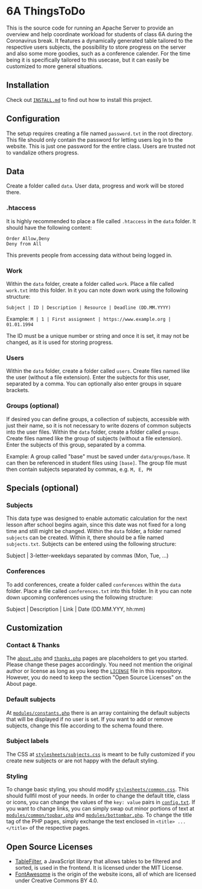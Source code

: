 # 6A ThingsToDo

This is the source code for running an Apache Server to provide an overview and help coordinate workload for students of class 6A during the Coronavirus break. It features a dynamically generated table tailored to the respective users subjects, the possibility to store progress on the server and also some more goodies, such as a conference calender. For the time being it is specifically tailored to this usecase, but it can easily be customized to more general situations.

## Installation
Check out [``INSTALL.md``](INSTALL.md) to find out how to install this project.

## Configuration
The setup requires creating a file named ``password.txt`` in the root directory. This file should only contain the password for letting users log in to the website. This is just one password for the entire class. Users are trusted not to vandalize others progress.

## Data
Create a folder called ``data``. User data, progress and work will be stored there.

### .htaccess
It is highly recommended to place a file called ``.htaccess`` in the ``data`` folder. It should have the following content:
```
Order Allow,Deny
Deny from All
```
This prevents people from accessing data without being logged in.

### Work
Within the ``data`` folder, create a folder called ``work``. Place a file called ``work.txt`` into this folder.
In it you can note down work using the following structure:

``Subject | ID | Description | Resource | Deadline (DD.MM.YYYY)``

Example: ``M | 1 | First assignment | https://www.example.org | 01.01.1994``

The ID must be a unique number or string and once it is set, it may not be changed, as it is used for storing progress.

### Users
Within the ``data`` folder, create a folder called ``users``. Create files named like the user (without a file extension). Enter the subjects for this user, separated by a comma. You can optionally also enter groups in square brackets.

### Groups (optional)
If desired you can define groups, a collection of subjects, accessible with just their name, so it is not necessary to write dozens of common subjects into the user files.
Within the ``data`` folder, create a folder called ``groups``. Create files named like the group of subjects (without a file extension). Enter the subjects of this group, separated by a comma.

Example:
A group called "base" must be saved under ``data/groups/base``. It can then be referenced in student files using ``[base]``. The group file must then contain subjects separated by commas, e.g. ``M, E, PH``

## Specials (optional)

### Subjects
This data type was designed to enable automatic calculation for the next lesson after school begins again, since this date was not fixed for a long time and still might be changed.
Within the ``data`` folder, a folder named ``subjects`` can be created. Within it, there should be a file named ``subjects.txt``. Subjects can be entered using the following structure:

Subject | 3-letter-weekdays separated by commas (Mon, Tue, ...)

### Conferences
To add conferences, create a folder called ``conferences`` within the ``data`` folder. Place a file called ``conferences.txt`` into this folder.
In it you can note down upcoming conferences using the following structure:

Subject | Description | Link | Date (DD.MM.YYY, hh:mm)

## Customization

### Contact & Thanks
The [``about.php``](about.php) and [``thanks.php``](thanks.php) pages are placeholders to get you started. Please change these pages accordingly. You need not mention the original author or license as long as you keep the [``LICENSE``](LICENSE) file in this repository. However, you do need to keep the section "Open Source Licenses" on the About page.

### Default subjects
At [``modules/constants.php``](modules/constants.php) there is an array containing the default subjects that will be displayed if no user is set. If you want to add or remove subjects, change this file according to the schema found there.

### Subject labels
The CSS at [``stylesheets/subjects.css``](stylesheets/subjects.css) is meant to be fully customized if you create new subjects or are not happy with the default styling.

### Styling
To change basic styling, you should modify [``stylesheets/common.css``](stylesheets/common.css). This should fullfil most of your needs.
In order to change the default title, class or icons, you can change the values of the ``key: value`` pairs in [``config.txt``](config.txt).
If you want to change links, you can simply swap out minor portions of text at [``modules/common/topbar.php``](modules/common/topbar.php) and [``modules/bottombar.php``](modules/bottombar.php). To change the title tag of the PHP pages, simply exchange the text enclosed in ``<title> ... </title>`` of the respective pages.

## Open Source Licenses
* [TableFilter](https://github.com/koalyptus/TableFilter), a JavaScript library that allows tables to be filtered and sorted, is used in the frontend. It is licensed under the MIT License.
* [FontAwesome](https://fontawesome.com) is the origin of the website icons, all of which are licensed under Creative Commons BY 4.0.
